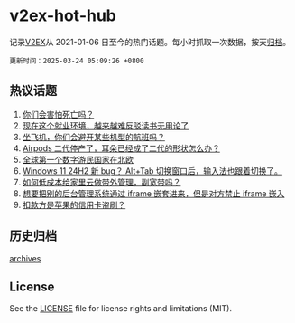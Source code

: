 # v2ex-hot-hub

 记录[V2EX](https://www.v2ex.com/)从 2021-01-06 日至今的热门话题。每小时抓取一次数据，按天[归档](archives)。

`更新时间：2025-03-24 05:09:26 +0800`

## 热议话题

1. [你们会害怕死亡吗？](https://www.v2ex.com/t/1120423)
1. [现在这个就业环境，越来越难反驳读书无用论了](https://www.v2ex.com/t/1120459)
1. [坐飞机，你们会避开某些机型的航班吗？](https://www.v2ex.com/t/1120396)
1. [Airpods 二代停产了，耳朵已经成了二代的形状怎么办？](https://www.v2ex.com/t/1120395)
1. [全球第一个数字游民国家在北欧](https://www.v2ex.com/t/1120486)
1. [Windows 11 24H2 新 bug？ Alt+Tab 切换窗口后，输入法也跟着切换了。](https://www.v2ex.com/t/1120452)
1. [如何低成本给家里云做带外管理，副宽带吗？](https://www.v2ex.com/t/1120424)
1. [想要把别的后台管理系统通过 iframe 嵌套进来，但是对方禁止 iframe 嵌入](https://www.v2ex.com/t/1120408)
1. [扣款方是苹果的信用卡盗刷？](https://www.v2ex.com/t/1120453)

## 历史归档

[archives](archives)

## License

See the [LICENSE](LICENSE) file for license rights and limitations (MIT).
